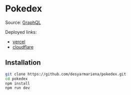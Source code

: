 # Pokedex

Source: [GraphQL](https://pokeapi.co/docs/graphql)

Deployed links:

- [vercel](https://pokedex-six-orcin.vercel.app/)
- [cloudflare](https://pokedex-33r.pages.dev/)

## Installation

```bash
git clone https://github.com/desyarmariena/pokedex.git
cd pokedex
npm install
npm run dev
```
